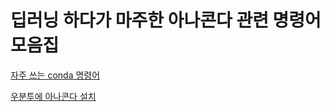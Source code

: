 # 딥러닝 하다가 마주한 아나콘다 관련 명령어 모음집

[자주 쓰는 conda 명령어](https://github.com/ji-in/note/blob/main/anaconda/conda_command.md)

[우분투에 아나콘다 설치](https://github.com/ji-in/note/blob/main/anaconda/install_anaconda.md)